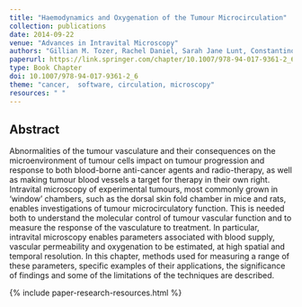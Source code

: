 ```yaml
---
title: "Haemodynamics and Oxygenation of the Tumour Microcirculation"
collection: publications
date: 2014-09-22
venue: "Advances in Intravital Microscopy"
authors: "Gillian M. Tozer, Rachel Daniel, Sarah Jane Lunt, Constantino C. Reyes-Aldasoro, Vincent J. Cunningham"
paperurl: https://link.springer.com/chapter/10.1007/978-94-017-9361-2_6
type: Book Chapter
doi: 10.1007/978-94-017-9361-2_6
theme: "cancer,  software, circulation, microscopy"
resources: " "
---
```


<h2> Abstract </h2>

Abnormalities of the tumour vasculature and their consequences on the microenvironment of tumour cells impact on tumour progression and response to both blood-borne anti-cancer agents and radio-therapy, as well as making tumour blood vessels a target for therapy in their own right. Intravital microscopy of experimental tumours, most commonly grown in ‘window’ chambers, such as the dorsal skin fold chamber in mice and rats, enables investigations of tumour microcirculatory function. This is needed both to understand the molecular control of tumour vascular function and to measure the response of the vasculature to treatment. In particular, intravital microscopy enables parameters associated with blood supply, vascular permeability and oxygenation to be estimated, at high spatial and temporal resolution. In this chapter, methods used for measuring a range of these parameters, specific examples of their applications, the significance of findings and some of the limitations of the techniques are described.

{% include paper-research-resources.html %}
